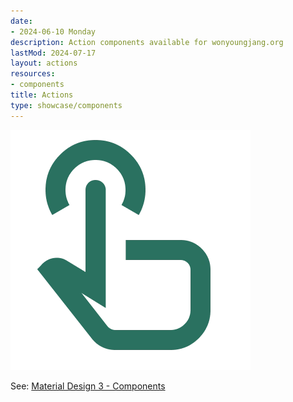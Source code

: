 ```yaml
---
date:
- 2024-06-10 Monday
description: Action components available for wonyoungjang.org
lastMod: 2024-07-17
layout: actions
resources:
- components
title: Actions
type: showcase/components
---
```

![actions.webp](/assets/actions_1721246174666_0.webp)

See: [Material Design 3 - Components](https://m3.material.io/components)
